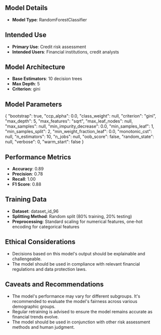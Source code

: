 

## Model Details
- **Model Type**: RandomForestClassifier

## Intended Use
- **Primary Use**: Credit risk assessment
- **Intended Users**: Financial institutions, credit analysts

## Model Architecture
- **Base Estimators**: 10 decision trees
- **Max Depth**: 5
- **Criterion**: gini

## Model Parameters
{
  "bootstrap": true,
  "ccp_alpha": 0.0,
  "class_weight": null,
  "criterion": "gini",
  "max_depth": 5,
  "max_features": "sqrt",
  "max_leaf_nodes": null,
  "max_samples": null,
  "min_impurity_decrease": 0.0,
  "min_samples_leaf": 1,
  "min_samples_split": 2,
  "min_weight_fraction_leaf": 0.0,
  "monotonic_cst": null,
  "n_estimators": 10,
  "n_jobs": null,
  "oob_score": false,
  "random_state": null,
  "verbose": 0,
  "warm_start": false
}

## Performance Metrics
- **Accuracy**: 0.89
- **Precision**: 0.78
- **Recall**: 1.00
- **F1 Score**: 0.88

## Training Data
- **Dataset**: dataset_id_96
- **Splitting Method**: Random split (80% training, 20% testing)
- **Preprocessing**: Standard scaling for numerical features, one-hot encoding for categorical features

## Ethical Considerations
- Decisions based on this model's output should be explainable and challengeable.
- The model should be used in compliance with relevant financial regulations and data protection laws.

## Caveats and Recommendations
- The model's performance may vary for different subgroups. It's recommended to evaluate the model's fairness across various demographic groups.
- Regular retraining is advised to ensure the model remains accurate as financial trends evolve.
- The model should be used in conjunction with other risk assessment methods and human judgment.
    